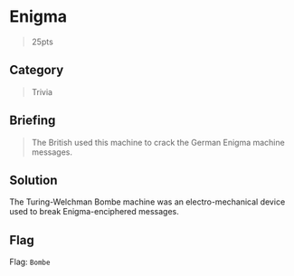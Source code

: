 # Enigma
> 25pts

## Category
> Trivia

## Briefing
> The British used this machine to crack the German Enigma machine messages.

## Solution
The Turing-Welchman Bombe machine was an electro-mechanical device used to break Enigma-enciphered messages.

## Flag
Flag: `Bombe`